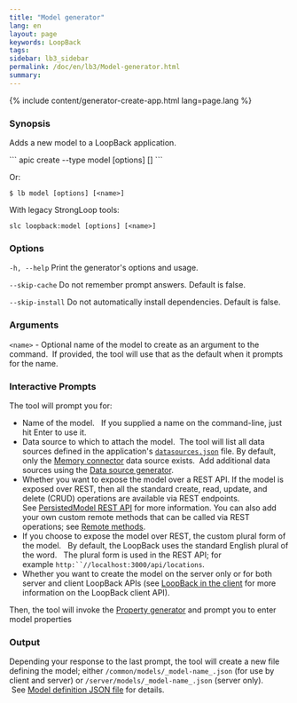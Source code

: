 ```yaml
---
title: "Model generator"
lang: en
layout: page
keywords: LoopBack
tags:
sidebar: lb3_sidebar
permalink: /doc/en/lb3/Model-generator.html
summary:
---
```


{% include content/generator-create-app.html lang=page.lang %}

### Synopsis

Adds a new model to a LoopBack application.
<div id="lb3apic" class="sl-hidden" markdown="1">
```
apic create --type model [options] [<name>]
```

Or:
</div>

```
$ lb model [options] [<name>]
```

With legacy StrongLoop tools:

```
slc loopback:model [options] [<name>]
```

### Options

`-h, --help`
Print the generator's options and usage.

`--skip-cache`
Do not remember prompt answers. Default is false.

`--skip-install`
Do not automatically install dependencies. Default is false.

### Arguments

`<name>` - Optional name of the model to create as an argument to the command. 
If provided, the tool will use that as the default when it prompts for the name.

### Interactive Prompts

The tool will prompt you for:

* Name of the model.  
  If you supplied a name on the command-line, just hit Enter to use it.
* Data source to which to attach the model. 
  The tool will list all data sources defined in the application's [`datasources.json`](datasources.json.html) file.
  By default, only the [Memory connector](Memory-connector.html) data source exists. 
  Add additional data sources using the [Data source generator](Data-source-generator.html).
* Whether you want to expose the model over a REST API.
  If the model is exposed over REST, then all the standard create, read, update, and delete (CRUD) operations are available via REST endpoints.
  See [PersistedModel REST API](PersistedModel-REST-API.html) for more information.
  You can also add your own custom remote methods that can be called via REST operations; see [Remote methods](Remote-methods.html).
* If you choose to expose the model over REST, the custom plural form of the model.  
  By default, the LoopBack uses the standard English plural of the word.  
  The plural form is used in the REST API; for example `http:``//localhost:3000/api/locations`.
* Whether you want to create the model on the server only or for both server and client LoopBack APIs
  (see [LoopBack in the client](LoopBack-in-the-client.html) for more information on the LoopBack client API).

Then, the tool will invoke the [Property generator](Property-generator.html) and prompt you to enter model properties

### Output

Depending your response to the last prompt, the tool will create a new file defining the model; either `/common/models/_model-name_.json` (for use by client and server) or `/server/models/_model-name_.json` (server only).  See [Model definition JSON file](Model-definition-JSON-file.html) for details.
